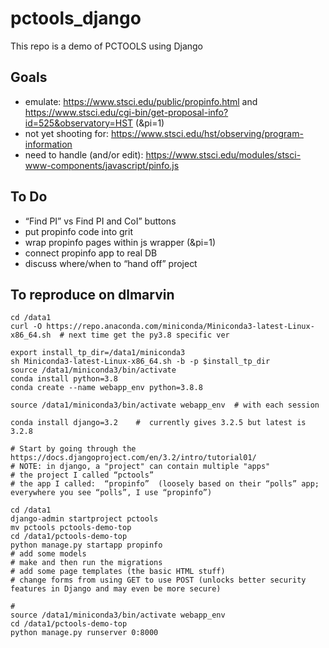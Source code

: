 # pctools_django
This repo is a demo of PCTOOLS using Django

## Goals
- emulate:  https://www.stsci.edu/public/propinfo.html  and  https://www.stsci.edu/cgi-bin/get-proposal-info?id=525&observatory=HST (&pi=1)
- not yet shooting for:  https://www.stsci.edu/hst/observing/program-information
- need to handle (and/or edit):  https://www.stsci.edu/modules/stsci-www-components/javascript/pinfo.js

## To Do
- “Find PI” vs Find PI and CoI” buttons
- put propinfo code into grit
- wrap propinfo pages within js wrapper (&pi=1)
- connect propinfo app to real DB
- discuss where/when to “hand off” project

## To reproduce on dlmarvin
```
cd /data1
curl -O https://repo.anaconda.com/miniconda/Miniconda3-latest-Linux-x86_64.sh  # next time get the py3.8 specific ver

export install_tp_dir=/data1/miniconda3
sh Miniconda3-latest-Linux-x86_64.sh -b -p $install_tp_dir
source /data1/miniconda3/bin/activate
conda install python=3.8
conda create --name webapp_env python=3.8.8

source /data1/miniconda3/bin/activate webapp_env  # with each session

conda install django=3.2    #  currently gives 3.2.5 but latest is 3.2.8

# Start by going through the https://docs.djangoproject.com/en/3.2/intro/tutorial01/
# NOTE: in django, a "project" can contain multiple "apps"
# the project I called “pctools”
# the app I called:  “propinfo”  (loosely based on their “polls” app; everywhere you see “polls”, I use “propinfo”)

cd /data1
django-admin startproject pctools
mv pctools pctools-demo-top
cd /data1/pctools-demo-top
python manage.py startapp propinfo
# add some models
# make and then run the migrations
# add some page templates (the basic HTML stuff)
# change forms from using GET to use POST (unlocks better security features in Django and may even be more secure)

#
source /data1/miniconda3/bin/activate webapp_env
cd /data1/pctools-demo-top
python manage.py runserver 0:8000
```
